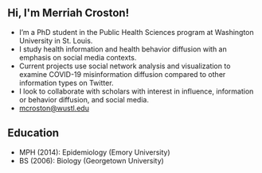 ## Hi, I'm Merriah Croston!

- I’m a PhD student in the Public Health Sciences program at Washington University in St. Louis. 
- I study health information and health behavior diffusion with an emphasis on social media contexts.
- Current projects use social network analysis and visualization to examine COVID-19 misinformation diffusion compared to other information types on Twitter. 
- I look to collaborate with scholars with interest in influence, information or behavior diffusion, and social media.
- mcroston@wustl.edu

## Education

- MPH (2014): Epidemiology (Emory University)
- BS (2006): Biology (Georgetown University)

<!---
mcroston/mcroston is a ✨ special ✨ repository because its `README.md` (this file) appears on your GitHub profile.
You can click the Preview link to take a look at your changes.
--->
